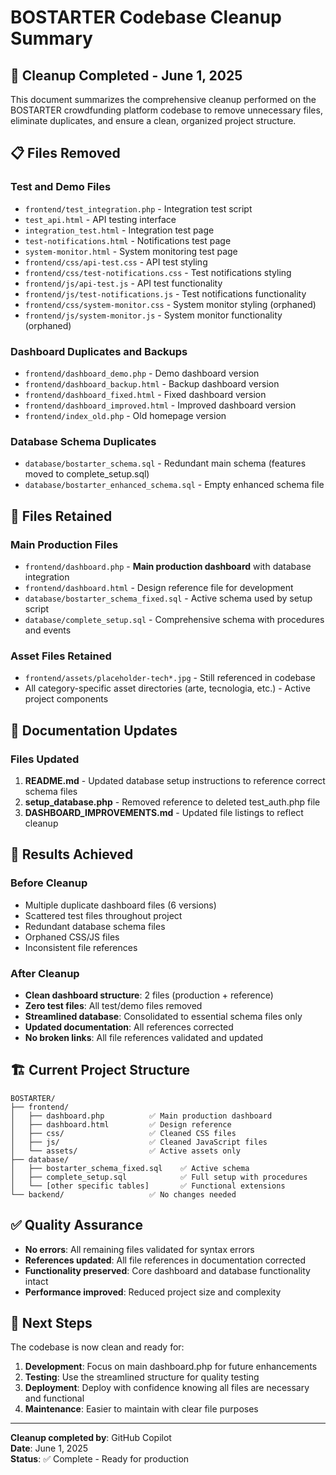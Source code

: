 # BOSTARTER Codebase Cleanup Summary

## 🧹 Cleanup Completed - June 1, 2025

This document summarizes the comprehensive cleanup performed on the BOSTARTER crowdfunding platform codebase to remove unnecessary files, eliminate duplicates, and ensure a clean, organized project structure.

## 📋 Files Removed

### Test and Demo Files
- `frontend/test_integration.php` - Integration test script
- `test_api.html` - API testing interface
- `integration_test.html` - Integration test page
- `test-notifications.html` - Notifications test page
- `system-monitor.html` - System monitoring test page
- `frontend/css/api-test.css` - API test styling
- `frontend/css/test-notifications.css` - Test notifications styling
- `frontend/js/api-test.js` - API test functionality
- `frontend/js/test-notifications.js` - Test notifications functionality
- `frontend/css/system-monitor.css` - System monitor styling (orphaned)
- `frontend/js/system-monitor.js` - System monitor functionality (orphaned)

### Dashboard Duplicates and Backups
- `frontend/dashboard_demo.php` - Demo dashboard version
- `frontend/dashboard_backup.html` - Backup dashboard version
- `frontend/dashboard_fixed.html` - Fixed dashboard version
- `frontend/dashboard_improved.html` - Improved dashboard version
- `frontend/index_old.php` - Old homepage version

### Database Schema Duplicates
- `database/bostarter_schema.sql` - Redundant main schema (features moved to complete_setup.sql)
- `database/bostarter_enhanced_schema.sql` - Empty enhanced schema file

## 📁 Files Retained

### Main Production Files
- `frontend/dashboard.php` - **Main production dashboard** with database integration
- `frontend/dashboard.html` - Design reference file for development
- `database/bostarter_schema_fixed.sql` - Active schema used by setup script
- `database/complete_setup.sql` - Comprehensive schema with procedures and events

### Asset Files Retained
- `frontend/assets/placeholder-tech*.jpg` - Still referenced in codebase
- All category-specific asset directories (arte, tecnologia, etc.) - Active project components

## 🔧 Documentation Updates

### Files Updated
1. **README.md** - Updated database setup instructions to reference correct schema files
2. **setup_database.php** - Removed reference to deleted test_auth.php file
3. **DASHBOARD_IMPROVEMENTS.md** - Updated file listings to reflect cleanup

## 🎯 Results Achieved

### Before Cleanup
- Multiple duplicate dashboard files (6 versions)
- Scattered test files throughout project
- Redundant database schema files
- Orphaned CSS/JS files
- Inconsistent file references

### After Cleanup
- **Clean dashboard structure**: 2 files (production + reference)
- **Zero test files**: All test/demo files removed
- **Streamlined database**: Consolidated to essential schema files only
- **Updated documentation**: All references corrected
- **No broken links**: All file references validated and updated

## 🏗️ Current Project Structure

```
BOSTARTER/
├── frontend/
│   ├── dashboard.php          ✅ Main production dashboard
│   ├── dashboard.html         ✅ Design reference
│   ├── css/                   ✅ Cleaned CSS files
│   ├── js/                    ✅ Cleaned JavaScript files
│   └── assets/                ✅ Active assets only
├── database/
│   ├── bostarter_schema_fixed.sql    ✅ Active schema
│   ├── complete_setup.sql            ✅ Full setup with procedures
│   └── [other specific tables]       ✅ Functional extensions
└── backend/                   ✅ No changes needed
```

## ✅ Quality Assurance

- **No errors**: All remaining files validated for syntax errors
- **References updated**: All file references in documentation corrected
- **Functionality preserved**: Core dashboard and database functionality intact
- **Performance improved**: Reduced project size and complexity

## 🚀 Next Steps

The codebase is now clean and ready for:
1. **Development**: Focus on main dashboard.php for future enhancements
2. **Testing**: Use the streamlined structure for quality testing
3. **Deployment**: Deploy with confidence knowing all files are necessary and functional
4. **Maintenance**: Easier to maintain with clear file purposes

---

**Cleanup completed by**: GitHub Copilot  
**Date**: June 1, 2025  
**Status**: ✅ Complete - Ready for production

